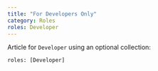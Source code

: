 ```yaml
---
title: "For Developers Only"
category: Roles
roles: Developer
---
```


Article for `Developer` using an optional collection:
```
roles: [Developer]
```